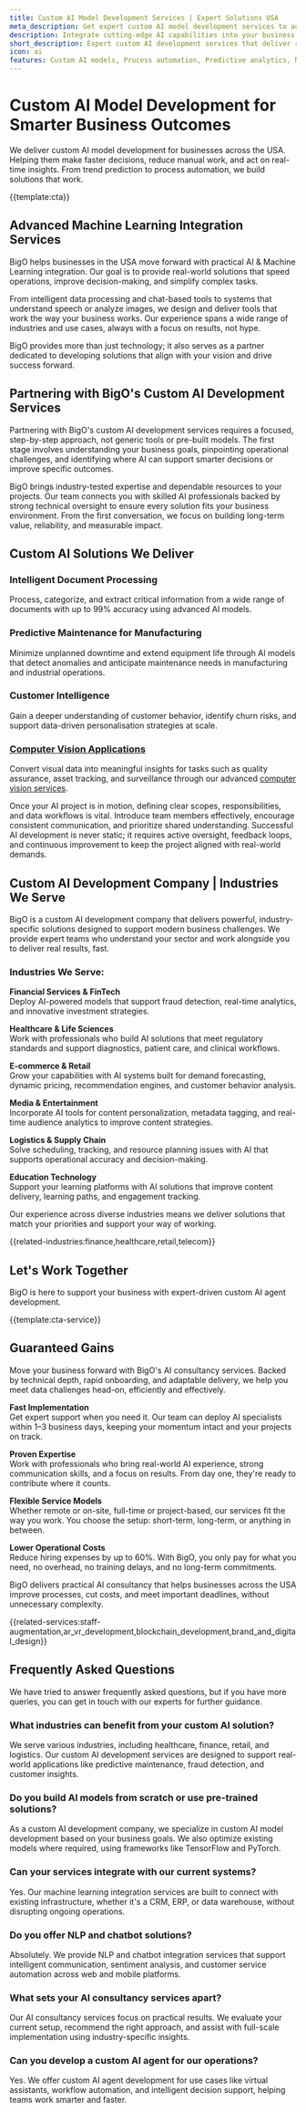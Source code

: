 ```yaml
---
title: Custom AI Model Development Services | Expert Solutions USA
meta_description: Get expert custom AI model development services to automate tasks, forecast trends, and improve decision-making. Fast deployment, proven expertise, 60% cost savings.
description: Integrate cutting-edge AI capabilities into your business processes with custom models, automation, and intelligent insights
short_description: Expert custom AI development services that deliver real-world solutions for automation, prediction, and intelligent decision-making.
icon: ai
features: Custom AI models, Process automation, Predictive analytics, Natural language processing, Computer vision integration, MLOps deployment
---
```


# Custom AI Model Development for Smarter Business Outcomes

We deliver custom AI model development for businesses across the USA. Helping them make faster decisions, reduce manual work, and act on real-time insights. From trend prediction to process automation, we build solutions that work.

{{template:cta}}

## Advanced Machine Learning Integration Services

BigO helps businesses in the USA move forward with practical AI & Machine Learning integration. Our goal is to provide real-world solutions that speed operations, improve decision-making, and simplify complex tasks.

From intelligent data processing and chat-based tools to systems that understand speech or analyze images, we design and deliver tools that work the way your business works. Our experience spans a wide range of industries and use cases, always with a focus on results, not hype.

BigO provides more than just technology; it also serves as a partner dedicated to developing solutions that align with your vision and drive success forward.

## Partnering with BigO's Custom AI Development Services

Partnering with BigO's custom AI development services requires a focused, step-by-step approach, not generic tools or pre-built models. The first stage involves understanding your business goals, pinpointing operational challenges, and identifying where AI can support smarter decisions or improve specific outcomes.

BigO brings industry-tested expertise and dependable resources to your projects. Our team connects you with skilled AI professionals backed by strong technical oversight to ensure every solution fits your business environment. From the first conversation, we focus on building long-term value, reliability, and measurable impact.

## Custom AI Solutions We Deliver

### Intelligent Document Processing
Process, categorize, and extract critical information from a wide range of documents with up to 99% accuracy using advanced AI models.

### Predictive Maintenance for Manufacturing
Minimize unplanned downtime and extend equipment life through AI models that detect anomalies and anticipate maintenance needs in manufacturing and industrial operations.

### Customer Intelligence
Gain a deeper understanding of customer behavior, identify churn risks, and support data-driven personalisation strategies at scale.

### [Computer Vision Applications](computer_vision_service.html)
Convert visual data into meaningful insights for tasks such as quality assurance, asset tracking, and surveillance through our advanced [computer vision services](computer_vision_service.html).

Once your AI project is in motion, defining clear scopes, responsibilities, and data workflows is vital. Introduce team members effectively, encourage consistent communication, and prioritize shared understanding. Successful AI development is never static; it requires active oversight, feedback loops, and continuous improvement to keep the project aligned with real-world demands.

## Custom AI Development Company | Industries We Serve

BigO is a custom AI development company that delivers powerful, industry-specific solutions designed to support modern business challenges. We provide expert teams who understand your sector and work alongside you to deliver real results, fast.

### Industries We Serve:

**Financial Services & FinTech**  
Deploy AI-powered models that support fraud detection, real-time analytics, and innovative investment strategies.

**Healthcare & Life Sciences**  
Work with professionals who build AI solutions that meet regulatory standards and support diagnostics, patient care, and clinical workflows.

**E-commerce & Retail**  
Grow your capabilities with AI systems built for demand forecasting, dynamic pricing, recommendation engines, and customer behavior analysis.

**Media & Entertainment**  
Incorporate AI tools for content personalization, metadata tagging, and real-time audience analytics to improve content strategies.

**Logistics & Supply Chain**  
Solve scheduling, tracking, and resource planning issues with AI that supports operational accuracy and decision-making.

**Education Technology**  
Support your learning platforms with AI solutions that improve content delivery, learning paths, and engagement tracking.

Our experience across diverse industries means we deliver solutions that match your priorities and support your way of working.

{{related-industries:finance,healthcare,retail,telecom}}

## Let's Work Together

BigO is here to support your business with expert-driven custom AI agent development.

{{template:cta-service}}

## Guaranteed Gains

Move your business forward with BigO's AI consultancy services. Backed by technical depth, rapid onboarding, and adaptable delivery, we help you meet data challenges head-on, efficiently and effectively.

**Fast Implementation**  
Get expert support when you need it. Our team can deploy AI specialists within 1–3 business days, keeping your momentum intact and your projects on track.

**Proven Expertise**  
Work with professionals who bring real-world AI experience, strong communication skills, and a focus on results. From day one, they're ready to contribute where it counts.

**Flexible Service Models**  
Whether remote or on-site, full-time or project-based, our services fit the way you work. You choose the setup: short-term, long-term, or anything in between.

**Lower Operational Costs**  
Reduce hiring expenses by up to 60%. With BigO, you only pay for what you need, no overhead, no training delays, and no long-term commitments.

BigO delivers practical AI consultancy that helps businesses across the USA improve processes, cut costs, and meet important deadlines, without unnecessary complexity.

{{related-services:staff-augmentation,ar_vr_development,blockchain_development,brand_and_digital_design}}

## Frequently Asked Questions

We have tried to answer frequently asked questions, but if you have more queries, you can get in touch with our experts for further guidance.

### What industries can benefit from your custom AI solution?

We serve various industries, including healthcare, finance, retail, and logistics. Our custom AI development services are designed to support real-world applications like predictive maintenance, fraud detection, and customer insights.

### Do you build AI models from scratch or use pre-trained solutions?

As a custom AI development company, we specialize in custom AI model development based on your business goals. We also optimize existing models where required, using frameworks like TensorFlow and PyTorch.

### Can your services integrate with our current systems?

Yes. Our machine learning integration services are built to connect with existing infrastructure, whether it's a CRM, ERP, or data warehouse, without disrupting ongoing operations.

### Do you offer NLP and chatbot solutions?

Absolutely. We provide NLP and chatbot integration services that support intelligent communication, sentiment analysis, and customer service automation across web and mobile platforms.

### What sets your AI consultancy services apart?

Our AI consultancy services focus on practical results. We evaluate your current setup, recommend the right approach, and assist with full-scale implementation using industry-specific insights.

### Can you develop a custom AI agent for our operations?

Yes. We offer custom AI agent development for use cases like virtual assistants, workflow automation, and intelligent decision support, helping teams work smarter and faster.
